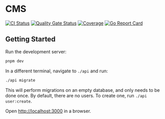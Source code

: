 # CMS

[![CI Status](https://github.com/Dobefu/cms/actions/workflows/ci.yml/badge.svg)](https://github.com/Dobefu/cms/actions/workflows/ci.yml)
[![Quality Gate Status](https://sonarcloud.io/api/project_badges/measure?project=Dobefu_cms&metric=alert_status)](https://sonarcloud.io/summary/new_code?id=Dobefu_cms)
[![Coverage](https://sonarcloud.io/api/project_badges/measure?project=Dobefu_cms&metric=coverage)](https://sonarcloud.io/summary/new_code?id=Dobefu_cms)
[![Go Report Card](https://goreportcard.com/badge/github.com/Dobefu/cms/api)](https://goreportcard.com/report/github.com/Dobefu/cms/api)

## Getting Started

Run the development server:

```bash
pnpm dev
```

In a different terminal, navigate to `./api` and run:

```bash
./api migrate
```

This will perform migrations on an empty database, and only needs to be done once.
By default, there are no users. To create one, run `./api user:create`.

Open [http://localhost:3000](http://localhost:3000) in a browser.
